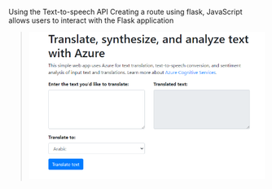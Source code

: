Using the Text-to-speech API
Creating a route using flask, JavaScript  allows users to interact with the Flask application
> ![Image](https://github.com/zuzuka28/mtuci_prog/raw/main/doc/withazure.png)
